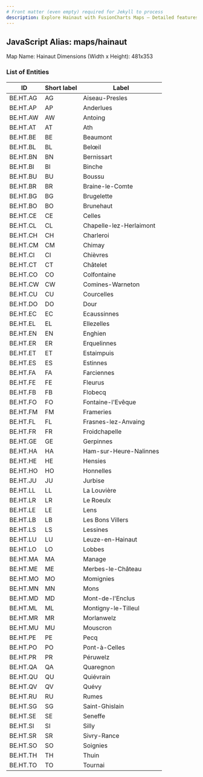 ```yaml
---
# Front matter (even empty) required for Jekyll to process
description: Explore Hainaut with FusionCharts Maps – Detailed features for seamless integration. Try now & enhance your data visualization today! 
---
```


## JavaScript Alias: maps/hainaut

Map Name: Hainaut
Dimensions (Width x Height): 481x353





### List of Entities

ID | Short label | Label
---|---|---|
BE.HT.AG|AG|Aiseau-Presles
BE.HT.AP|AP|Anderlues
BE.HT.AW|AW|Antoing
BE.HT.AT|AT|Ath
BE.HT.BE|BE|Beaumont
BE.HT.BL|BL|Belœil
BE.HT.BN|BN|Bernissart
BE.HT.BI|BI|Binche
BE.HT.BU|BU|Boussu
BE.HT.BR|BR|Braine-le-Comte
BE.HT.BG|BG|Brugelette
BE.HT.BO|BO|Brunehaut
BE.HT.CE|CE|Celles
BE.HT.CL|CL|Chapelle-lez-Herlaimont
BE.HT.CH|CH|Charleroi
BE.HT.CM|CM|Chimay
BE.HT.CI|CI|Chièvres
BE.HT.CT|CT|Châtelet
BE.HT.CO|CO|Colfontaine
BE.HT.CW|CW|Comines-Warneton
BE.HT.CU|CU|Courcelles
BE.HT.DO|DO|Dour
BE.HT.EC|EC|Ecaussinnes
BE.HT.EL|EL|Ellezelles
BE.HT.EN|EN|Enghien
BE.HT.ER|ER|Erquelinnes
BE.HT.ET|ET|Estaimpuis
BE.HT.ES|ES|Estinnes
BE.HT.FA|FA|Farciennes
BE.HT.FE|FE|Fleurus
BE.HT.FB|FB|Flobecq
BE.HT.FO|FO|Fontaine-l'Evêque
BE.HT.FM|FM|Frameries
BE.HT.FL|FL|Frasnes-lez-Anvaing
BE.HT.FR|FR|Froidchapelle
BE.HT.GE|GE|Gerpinnes
BE.HT.HA|HA|Ham-sur-Heure-Nalinnes
BE.HT.HE|HE|Hensies
BE.HT.HO|HO|Honnelles
BE.HT.JU|JU|Jurbise
BE.HT.LL|LL|La Louvière
BE.HT.LR|LR|Le Roeulx
BE.HT.LE|LE|Lens
BE.HT.LB|LB|Les Bons Villers
BE.HT.LS|LS|Lessines
BE.HT.LU|LU|Leuze-en-Hainaut
BE.HT.LO|LO|Lobbes
BE.HT.MA|MA|Manage
BE.HT.ME|ME|Merbes-le-Château
BE.HT.MO|MO|Momignies
BE.HT.MN|MN|Mons
BE.HT.MD|MD|Mont-de-l'Enclus
BE.HT.ML|ML|Montigny-le-Tilleul
BE.HT.MR|MR|Morlanwelz
BE.HT.MU|MU|Mouscron
BE.HT.PE|PE|Pecq
BE.HT.PO|PO|Pont-à-Celles
BE.HT.PR|PR|Péruwelz
BE.HT.QA|QA|Quaregnon
BE.HT.QU|QU|Quiévrain
BE.HT.QV|QV|Quévy
BE.HT.RU|RU|Rumes
BE.HT.SG|SG|Saint-Ghislain
BE.HT.SE|SE|Seneffe
BE.HT.SI|SI|Silly
BE.HT.SR|SR|Sivry-Rance
BE.HT.SO|SO|Soignies
BE.HT.TH|TH|Thuin
BE.HT.TO|TO|Tournai

